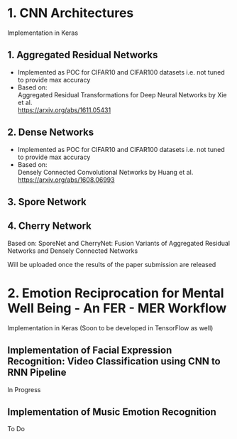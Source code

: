 # 1. CNN Architectures

Implementation in Keras 

## 1. Aggregated Residual Networks
- Implemented as POC for CIFAR10 and CIFAR100 datasets i.e. not tuned to provide max accuracy  
- Based on:  
Aggregated Residual Transformations for Deep Neural Networks by Xie et al.  
https://arxiv.org/abs/1611.05431

## 2. Dense Networks  
- Implemented as POC for CIFAR10 and CIFAR100 datasets i.e. not tuned to provide max accuracy  
- Based on:  
Densely Connected Convolutional Networks by Huang et al.  
https://arxiv.org/abs/1608.06993  

## 3. Spore Network
## 4. Cherry Network  
  
Based on:
SporeNet and CherryNet: Fusion Variants of Aggregated Residual Networks and Densely Connected Networks  
  
Will be uploaded once the results of the paper submission are released  

# 2. Emotion Reciprocation for Mental Well Being - An FER - MER Workflow

Implementation in Keras (Soon to be developed in TensorFlow as well)  

## Implementation of Facial Expression Recognition: Video Classification using CNN to RNN Pipeline
In Progress  

## Implementation of Music Emotion Recognition
To Do
